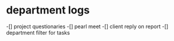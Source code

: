 # department logs 
-[] project questionaries 
-[] pearl meet
-[] client reply on report
-[] department filter for tasks
